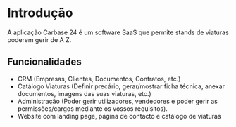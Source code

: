 # Introdução

A aplicação Carbase 24 é um software SaaS que permite stands de viaturas poderem gerir de A Z.

## Funcionalidades

- CRM (Empresas, Clientes, Documentos, Contratos, etc.)
- Catálogo Viaturas (Definir precário, gerar/mostrar ficha técnica, anexar documentos, imagens das suas viaturas, etc.)
- Administração (Poder gerir utilizadores, vendedores e poder gerir as permissões/cargos mediante os vossos requisitos).
- Website com landing page, página de contacto e catálogo de viaturas
